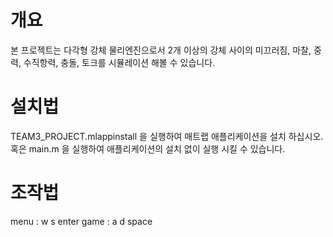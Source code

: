 # 개요
본 프로젝트는 다각형 강체 물리엔진으로서 2개 이상의 강체 사이의 미끄러짐, 마찰, 중력, 수직항력, 충돌, 토크를 시뮬레이션 해볼 수 있습니다.


# 설치법
TEAM3_PROJECT.mlappinstall 을 실행하여 매트랩 애플리케이션을 설치 하십시오.
혹은 main.m 을 실행하여 애플리케이션의 설치 없이 실행 시킬 수 있습니다.


# 조작법
menu : w s enter
game : a d space
